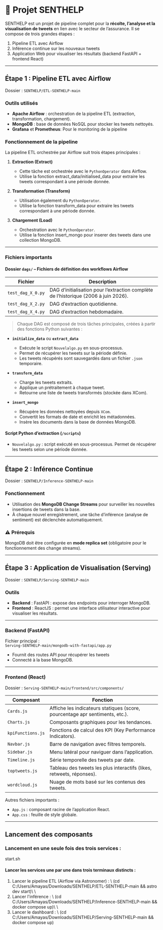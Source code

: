# 🚀 Projet SENTHELP

SENTHELP est un projet de pipeline complet pour la **récolte, l’analyse et la visualisation de tweets** en lien avec le secteur de l’assurance. Il se compose de trois grandes étapes :

1. Pipeline ETL avec Airflow  
2. Inférence continue sur les nouveaux tweets  
3. Application Web pour visualiser les résultats (backend FastAPI + frontend React)

---

## Étape 1 : Pipeline ETL avec Airflow

Dossier : `SENTHELP/ETL-SENTHELP-main`

### Outils utilisés

- **Apache Airflow** : orchestration de la pipeline ETL (extraction, transformation, chargement).
- **MongoDB** : base de données NoSQL pour stocker les tweets nettoyés.
- **Grafana** et **Prometheus**: Pour le monitoring de la pipeline


### Fonctionnement de la pipeline

La pipeline ETL orchestrée par Airflow suit trois étapes principales :

1. **Extraction (Extract)** 
   - Cette tâche est orchestrée avec le `PythonOperator` dans Airflow.
   - Utilise la fonction extract_data/initialised_data pour extraire les tweets correspondant à une période donnée.

2. **Transformation (Transform)**  
   - Utilisation également du `PythonOperator`.
   - Utilise la fonction transform_data pour extraire les tweets correspondant à une période donnée.

3. **Chargement (Load)**  
   - Orchestration avec le `PythonOperator`.
   - Utilise la fonction insert_mongo pour inserer des tweets dans une collection MongoDB.
   
---

### Fichiers importants

#### Dossier `dags/` – Fichiers de définition des workflows Airflow

| Fichier | Description |
|--------|-------------|
| `test_dag_X_0.py` | DAG d’initialisation pour l’extraction complète de l’historique (2006 à juin 2026). |
| `test_dag_X_2.py` | DAG d’extraction quotidienne. |
| `test_dag_X_4.py` | DAG d’extraction hebdomadaire. |

> Chaque DAG est composé de trois tâches principales, créées à partir des fonctions Python suivantes :

- **`initialize_data`** ou **`extract_data`**  
  - Exécute le script `Nouvelalgo.py` en sous-processus.
  - Permet de récupérer les tweets sur la période définie.
  - Les tweets récupérés sont sauvegardés dans un fichier `.json` temporaire.

- **`transform_data`**  
  - Charge les tweets extraits.
  - Applique un prétraitement à chaque tweet.
  - Retourne une liste de tweets transformés (stockée dans XCom).

- **`insert_mongo`**  
  - Récupère les données nettoyées depuis `XCom`.
  - Convertit les formats de date et enrichit les métadonnées.
  - Insère les documents dans la base de données MongoDB.

#### Script Python d’extraction (`/scripts`)
- `Nouvelalgo.py` : script exécuté en sous-processus. Permet de récupérer les tweets selon une période donnée.


---

## Étape 2 : Inférence Continue

Dossier : `SENTHELP/Inference-SENTHELP-main`

### Fonctionnement

- Utilisation des **MongoDB Change Streams** pour surveiller les nouvelles insertions de tweets dans la base.
- À chaque nouvel enregistrement, une tâche d’inférence (analyse de sentiment) est déclenchée automatiquement.

### ⚠️ Prérequis
MongoDB doit être configurée en **mode replica set** (obligatoire pour le fonctionnement des change streams).

---

## Étape 3 : Application de Visualisation (Serving)

Dossier : `SENTHELP/Serving-SENTHELP-main`

###  Outils
- **Backend** : FastAPI : expose des endpoints pour interroger MongoDB.
- **Frontend** : ReactJS : permet une interface utilisateur interactive pour visualiser les résultats.

---

### Backend (FastAPI)

Fichier principal :  
`Serving-SENTHELP-main/mongodb-with-fastapi/app.py`

- Fournit des routes API pour récupérer les tweets
- Connecté à la base MongoDB.

---

### Frontend (React)

Dossier : `Serving-SENTHELP-main/frontend/src/components/`

| Composant | Fonction |
|----------|----------|
| `Cards.js` | Affiche les indicateurs statiques (score, pourcentage apr sentiments, etc.). |
| `Charts.js` | Composants graphiques pour les tendances. |
| `kpiFunctions.js` | Fonctions de calcul des KPI (Key Performance Indicators). |
| `Navbar.js` | Barre de navigation avec filtres temporels. |
| `Sidebar.js` | Menu latéral pour naviguer dans l’application. |
| `Timeline.js` | Série temporelle des tweets par date. |
| `toptweets.js` | Tableau des tweets les plus interactifs (likes, retweets, réponses). |
| `wordcloud.js` | Nuage de mots basé sur les contenus des tweets. |

Autres fichiers importants :
- `App.js` : composant racine de l’application React.
- `App.css` : feuille de style globale.

---

## Lancement des composants

### Lancement en une seule fois des trois services : 
start.sh

#### Lancer les services une par une dans trois terminaux distincts :

1. Lancer le pipeline ETL (Airflow via Astronomer) : \\
(cd C:/Users/Amayas/Downloads/SENTHELP/ETL-SENTHELP-main && astro dev start)\\
\\
2. Lancer l'inférence : \\
(cd C:/Users/Amayas/Downloads/SENTHELP/Inference-SENTHELP-main && docker compose up)\\
\\
3. Lancer le dashboard : \\
(cd C:/Users/Amayas/Downloads/SENTHELP/Serving-SENTHELP-main && docker compose up) 


